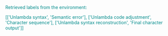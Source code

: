 
<span style='color: darkcyan;'>Retrieved labels from the environment:</span>

<span style='color: darkcyan;'>[[&#x27;Unlambda syntax&#x27;, &#x27;Semantic error&#x27;], [&#x27;Unlambda code adjustment&#x27;, &#x27;Character sequence&#x27;], [&#x27;Unlambda syntax reconstruction&#x27;, &#x27;Final character output&#x27;]]</span>
